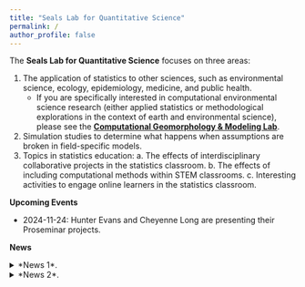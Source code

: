 ```yaml
---
title: "Seals Lab for Quantitative Science"
permalink: /
author_profile: false
---
```


The **Seals Lab for Quantitative Science** focuses on three areas:

1. The application of statistics to other sciences, such as environmental science, ecology, epidemiology, medicine, and public health.
    - If you are specifically interested in computational environmental science research (either applied statistics or methodological explorations in the context of earth and environmental science), please see the **[Computational Geomorphology & Modeling Lab](https://cgmlabuwf.github.io/)**.
2. Simulation studies to determine what happens when assumptions are broken in field-specific models. 
3. Topics in statistics education: 
    a. The effects of interdisciplinary collaborative projects in the statistics classroom.
    b. The effects of including computational methods within STEM classrooms.
    c. Interesting activities to engage online learners in the statistics classroom.

**Upcoming Events**

- 2024-11-24: Hunter Evans and Cheyenne Long are presenting their Proseminar projects.

**News**

<details>
<summary>*News 1*.</summary>
- Info here
</details>

<details>
<summary>*News 2*.</summary>
- Info here
</details>

<br>
<br>
<br>


